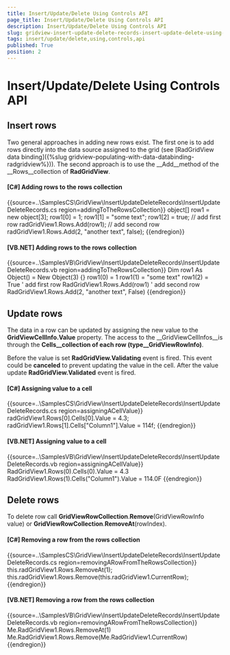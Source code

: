 ```yaml
---
title: Insert/Update/Delete Using Controls API
page_title: Insert/Update/Delete Using Controls API
description: Insert/Update/Delete Using Controls API
slug: gridview-insert-update-delete-records-insert-update-delete-using-controls-api
tags: insert/update/delete,using,controls,api
published: True
position: 2
---
```


# Insert/Update/Delete Using Controls API



## Insert rows

Two general approaches in adding new rows exist. The first one is to add rows directly into the data source assigned to the grid (see [RadGridView data binding]({%slug gridview-populating-with-data-databinding-radgridview%})). The second approach is to use the __Add__method of the __Rows__collection of __RadGridView__.

#### __[C#] Adding rows to the rows collection__

{{source=..\SamplesCS\GridView\InsertUpdateDeleteRecords\InsertUpdateDeleteRecords.cs region=addingToTheRowsCollection}}
	            object[] row1 = new object[3];
	            row1[0] = 1;
	            row1[1] = "some text";
	            row1[2] = true;
	            // add first row
	            radGridView1.Rows.Add(row1);
	            // add second row
	            radGridView1.Rows.Add(2, "another text", false); 
	{{endregion}}



#### __[VB.NET] Adding rows to the rows collection__

{{source=..\SamplesVB\GridView\InsertUpdateDeleteRecords\InsertUpdateDeleteRecords.vb region=addingToTheRowsCollection}}
	        Dim row1 As Object() = New Object(3) {}
	        row1(0) = 1
	        row1(1) = "some text"
	        row1(2) = True
	        ' add first row
	        RadGridView1.Rows.Add(row1)
	        ' add second row
	        RadGridView1.Rows.Add(2, "another text", False)
	{{endregion}}



## Update rows

The data in a row can be updated by assigning the new value to the __GridViewCellInfo.Value__ property. The access to the __GridViewCellInfos__is through the __Cells__collection of each row (type__GridViewRowInfo)__.

Before the value is set __RadGridView.Validating__ event is fired. This event could be __canceled__ to prevent updating the value in the cell. After the value update __RadGridView.Validated__ event is fired.

#### __[C#] Assigning value to a cell__

{{source=..\SamplesCS\GridView\InsertUpdateDeleteRecords\InsertUpdateDeleteRecords.cs region=assigningACellValue}}
	            radGridView1.Rows[0].Cells[0].Value = 4.3;
	            radGridView1.Rows[1].Cells["Column1"].Value = 114f;
	{{endregion}}



#### __[VB.NET] Assigning value to a cell__

{{source=..\SamplesVB\GridView\InsertUpdateDeleteRecords\InsertUpdateDeleteRecords.vb region=assigningACellValue}}
	        RadGridView1.Rows(0).Cells(0).Value = 4.3
	        RadGridView1.Rows(1).Cells("Column1").Value = 114.0F
	{{endregion}}



## Delete rows

To delete row call __GridViewRowCollection__.__Remove__(GridViewRowInfo value) or __GridViewRowCollection__.__RemoveAt__(rowIndex). 

#### __[C#] Removing a row from the rows collection__

{{source=..\SamplesCS\GridView\InsertUpdateDeleteRecords\InsertUpdateDeleteRecords.cs region=removingARowFromTheRowsCollection}}
	            this.radGridView1.Rows.RemoveAt(1);
	            this.radGridView1.Rows.Remove(this.radGridView1.CurrentRow);
	{{endregion}}



#### __[VB.NET] Removing a row from the rows collection__

{{source=..\SamplesVB\GridView\InsertUpdateDeleteRecords\InsertUpdateDeleteRecords.vb region=removingARowFromTheRowsCollection}}
	        Me.RadGridView1.Rows.RemoveAt(1)
	        Me.RadGridView1.Rows.Remove(Me.RadGridView1.CurrentRow)
	{{endregion}}


